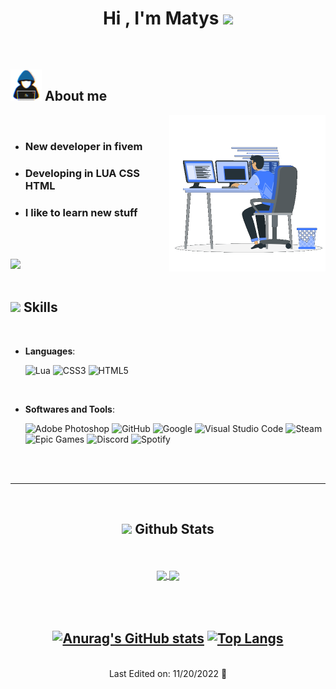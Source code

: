
<h1 align="center"><b>Hi , I'm Matys </b><img src="https://media.giphy.com/media/hvRJCLFzcasrR4ia7z/giphy.gif" width="40"></h1>


<br>



	
## <picture><img src = "https://github.com/0xAbdulKhalid/0xAbdulKhalid/raw/main/assets/mdImages/about_me.gif" width = 50px></picture> **About me**

<picture> <img align="right" src="https://github.com/0xAbdulKhalid/0xAbdulKhalid/raw/main/assets/mdImages/Right_Side.gif" width = 250px></picture>


<br>
	

- <h3 align="left"> New developer in fivem </h3>
- <h3 align="left"> Developing in LUA CSS HTML </h3>
- <h3 align="left"> I like to learn new stuff </h3>

<br><br>

<img src="https://user-images.githubusercontent.com/73097560/115834477-dbab4500-a447-11eb-908a-139a6edaec5c.gif"><br><br>

## <img src="https://media2.giphy.com/media/QssGEmpkyEOhBCb7e1/giphy.gif?cid=ecf05e47a0n3gi1bfqntqmob8g9aid1oyj2wr3ds3mg700bl&rid=giphy.gif" width ="25"><b> Skills</b>
<br>

<p align="center">

- **Languages**:

    ![Lua](https://img.shields.io/badge/lua-%232C2D72.svg?style=for-the-badge&logo=lua&logoColor=white)
    ![CSS3](https://img.shields.io/badge/css-%231572B6.svg?style=for-the-badge&logo=css3&logoColor=white)
    ![HTML5](https://img.shields.io/badge/html-%23E34F26.svg?style=for-the-badge&logo=html5&logoColor=white)

<br>   

- **Softwares and Tools**:

    ![Adobe Photoshop](https://img.shields.io/badge/adobe%20photoshop-%2331A8FF.svg?style=for-the-badge&logo=adobe%20photoshop&logoColor=white)
    ![GitHub](https://img.shields.io/badge/github-%23121011.svg?style=for-the-badge&logo=github&logoColor=white)
    ![Google](https://img.shields.io/badge/google-%234285F4.svg?style=for-the-badge&logo=google&logoColor=white)
    ![Visual Studio Code](https://img.shields.io/badge/Visual%20Studio%20Code-0078d7.svg?style=for-the-badge&logo=visual-studio-code&logoColor=white)
    ![Steam](https://img.shields.io/badge/steam-%23000000.svg?style=for-the-badge&logo=steam&logoColor=white)
    ![Epic Games](https://img.shields.io/badge/epicgames-%23313131.svg?style=for-the-badge&logo=epicgames&logoColor=white)
    ![Discord](https://img.shields.io/badge/Discord-%235865F2.svg?style=for-the-badge&logo=discord&logoColor=white)
    ![Spotify](https://img.shields.io/badge/Spotify-1ED760?style=for-the-badge&logo=spotify&logoColor=white)


<br>
<br>

-----
<div align='center'>
<br>


## <img src="https://media.giphy.com/media/iY8CRBdQXODJSCERIr/giphy.gif" width="35"><b> Github Stats </b>
<br>
<div align='center'>




<br/>

  
  <div align="center"> 
     <a href="">
      <img align="center" src="https://github-readme-stats-sigma-five.vercel.app/api?username=matysxd&show_icons=true&include_all_commits=true&count_private=true&theme=react&line_height=40"/>
      <img align="center" src="https://github-readme-stats-sigma-five.vercel.app/api?username=matysxd&show_icons=true&include_all_commits=true&count_private=true&theme=react&line_height=40"/>     
    </a>
	    
</div

<br/>	  
   
<br>
<br>
<br>

 [![Anurag's GitHub stats](https://github-readme-stats.vercel.app/api?username=matysxd)](https://github.com/matysxd/github-readme-stats)
[![Top Langs](https://github-readme-stats.vercel.app/api?username=matysxd&/top-langs/?username=matysxd&layout=compact)](https://github.com/matysxd/github-readme-stats)	  
-----



<div align='center'>


</div>

<br>

<div align='center'>
 Last Edited on: 11/20/2022 📅
<div align='center'>

